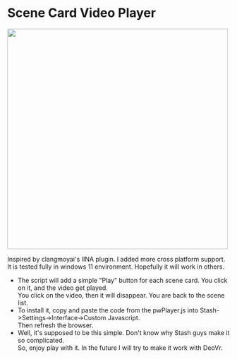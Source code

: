 # Scene Card Video Player
<p>
<img src="https://user-images.githubusercontent.com/22040708/211264163-5f25f566-8217-4334-9df6-ca742a5e92c5.png" width=500 />
<p>
Inspired by clangmoyai's IINA plugin. I added more cross platform support. <br>
It is tested fully in windows 11 environment. Hopefully it will work in others. <br>

* The script will add a simple "Play" button for each scene card. You click on it, and the video get played.<br>
You click on the video, then it will disappear. You are back to the scene list. <br>
* To install it, copy and paste the code from the pwPlayer.js into Stash->Settings->Interface->Custom Javascript.<br>
Then refresh the browser.
* Well, it's supposed to be this simple. Don't know why Stash guys make it so complicated. <br>
So, enjoy play with it. In the future I will try to make it work with DeoVr.
